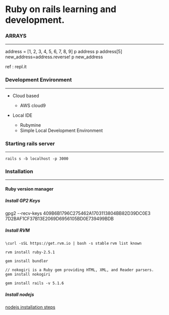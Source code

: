 # Ruby on rails learning and development.


### ARRAYS
---------

address = [1, 2, 3, 4, 5, 6, 7, 8, 9]
p address
p address[5]
new_address=address.reverse!
p new_address

ref : repl.it 

### Development Environment
-------
* Cloud based

  * AWS cloud9
* Local IDE

  * Rubymine
  * Simple Local Development Environment

### Starting rails server
-------------------
`rails s -b localhost -p 3000`

### Installation
-------------

#### Ruby version manager

##### Install GP2 Keys

gpg2 --recv-keys 409B6B1796C275462A1703113804BB82D39DC0E3 7D2BAF1CF37B13E2069D6956105BD0E739499BDB


##### Install RVM
`\curl -sSL https://get.rvm.io | bash -s stable`
`rvm list known`

`rvm install ruby-2.5.1`

`gem install bundler`

```
// nokogiri is a Ruby gem providing HTML, XML, and Reader parsers.
gem install nokogiri 
```

`gem install rails -v 5.1.6`

##### Install nodejs

[nodejs installation steps](https://nodesource.com/blog/installing-node-js-tutorial-ubuntu/)






 


